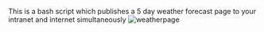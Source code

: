 This is a bash script which publishes a 5 day weather forecast page to your intranet and internet simultaneously
![weatherpage](https://user-images.githubusercontent.com/29405761/114322342-9e75b780-9b17-11eb-8c88-a632fb96367e.png)


